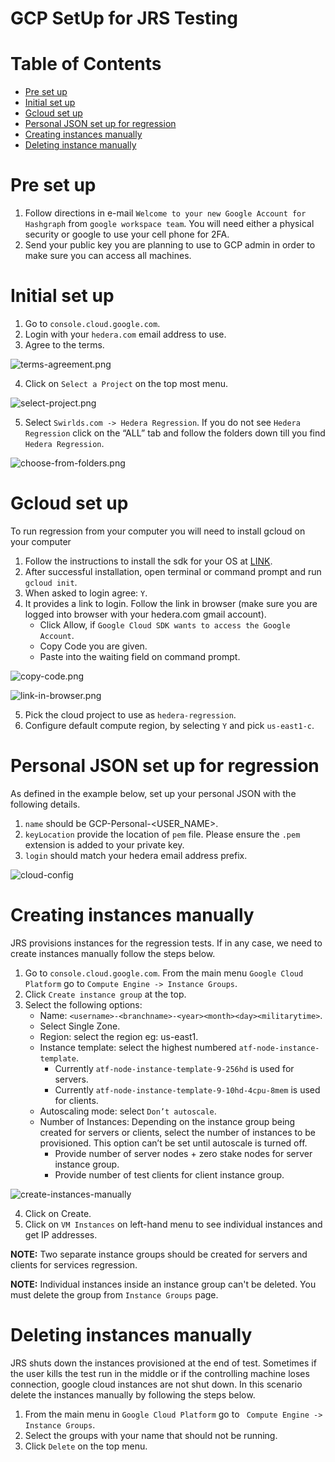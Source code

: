 # GCP SetUp for JRS Testing
# **Table of Contents**

- [Pre set up](#pre-setup)
- [Initial set up](#initial-setup)
- [Gcloud set up](#gcloud-setup)
- [Personal JSON set up for regression](#json-setup)
- [Creating instances manually](#manual-creation)
- [Deleting instance manually](#delete-manually)

<a name="pre-setup"></a>

# **Pre set up**
1. Follow directions in e-mail `Welcome to your new Google Account for Hashgraph` from `google workspace team`. You will need either a physical security or google to use your cell phone for 2FA.
2. Send your public key you are planning to use to GCP admin in order to make sure you can access all machines.

<a name="initial-setup"></a>

# **Initial set up**
1. Go to `console.cloud.google.com`.
2. Login with your `hedera.com` email address to use.
3. Agree to the terms. 
   
![terms-agreement.png](../assets/terms-agreement.png)

4. Click on `Select a Project` on the top most menu. 
   
![select-project.png](../assets/select-project.png)

5. Select `Swirlds.com -> Hedera Regression`. If you do not see `Hedera Regression` click on the “ALL” tab and follow the folders down till you find `Hedera Regression`.

![choose-from-folders.png](../assets/choose-from-folders.png)

<a name="gcloud-setup"></a>

# **Gcloud set up**
To run regression from your computer you will need to install gcloud on your computer

1. Follow the instructions to install the sdk for your OS at [LINK](https://cloud.google.com/sdk/docs/install).
2. After successful installation, open terminal or command prompt and  run `gcloud init`.
3. When asked to login agree: `Y`.
4. It provides a link to login. Follow the link in browser (make sure you are logged into browser with your hedera.com gmail account).
    - Click Allow, if `Google Cloud SDK wants to access the Google Account`. 
    - Copy Code you are given.
    - Paste into the waiting field on command prompt.

![copy-code.png](../assets/copy-code.png)

![link-in-browser.png](../assets/link-in-browser.png)

5. Pick the cloud project to use as `hedera-regression`.
6. Configure default compute region, by selecting `Y` and pick `us-east1-c`.


<a name="json-setup"></a>

# **Personal JSON set up for regression**
As defined in the example below, set up your personal JSON with the following details.
1. `name` should be GCP-Personal-<USER_NAME>.
2. `keyLocation` provide the location of `pem` file. Please ensure the `.pem` extension is added to your private key.
3. `login` should match your hedera email address prefix.

![cloud-config](../assets/cloud-config.png)

<a name="manual-creation"></a>

# **Creating instances manually**

JRS provisions instances for the regression tests. If in any case, we need to create instances manually follow the steps below.
1. Go to `console.cloud.google.com`. From the main menu `Google Cloud Platform` go to `Compute Engine -> Instance Groups`.
2. Click `Create instance group` at the top.
3. Select the following options:
    - Name: `<username>-<branchname>-<year><month><day><militarytime>`.
    - Select Single Zone.   
    - Region: select the region eg: us-east1.
    - Instance template:  select the highest numbered `atf-node-instance-template`. 
        - Currently `atf-node-instance-template-9-256hd` is used for servers.
        - Currently `atf-node-instance-template-9-10hd-4cpu-8mem` is used for clients.
    - Autoscaling mode: select `Don’t autoscale`.
    - Number of Instances: Depending on the instance group being created for servers or clients, select the number of instances to be provisioned. This option can’t be set until autoscale is turned off.
      - Provide number of server nodes + zero stake nodes for server instance group.
      - Provide number of test clients for client instance group.
        
![create-instances-manually](../assets/create-instances-manually.png) 

4. Click on Create.
5. Click on `VM Instances` on left-hand menu to see individual instances and get IP addresses.
   
**NOTE:** Two separate instance groups should be created for servers and clients for services regression.

**NOTE:** Individual instances inside an instance group can't be deleted. You must delete the group from `Instance Groups` page.

<a name="delete-manually"></a>

# **Deleting instances manually**

JRS shuts down the instances provisioned at the end of test. Sometimes if the user kills the test run in the middle or if the controlling machine loses connection, google cloud instances are not shut down. In this scenario delete the instances manually by following the steps below.

1. From the main menu in `Google Cloud Platform` go to ` Compute Engine -> Instance Groups`.
2. Select the groups with your name that should not be running.
3. Click `Delete` on the top menu.